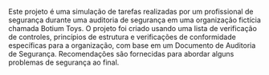 Este projeto é uma simulação de tarefas realizadas por um profissional de segurança durante uma auditoria de segurança em uma organização fictícia chamada Botium Toys.
O projeto foi criado usando uma lista de verificação de controles, princípios de estrutura e verificações de conformidade específicas para a organização, com base em um Documento de Auditoria de Segurança.
Recomendações são fornecidas para abordar alguns problemas de segurança ao final.
